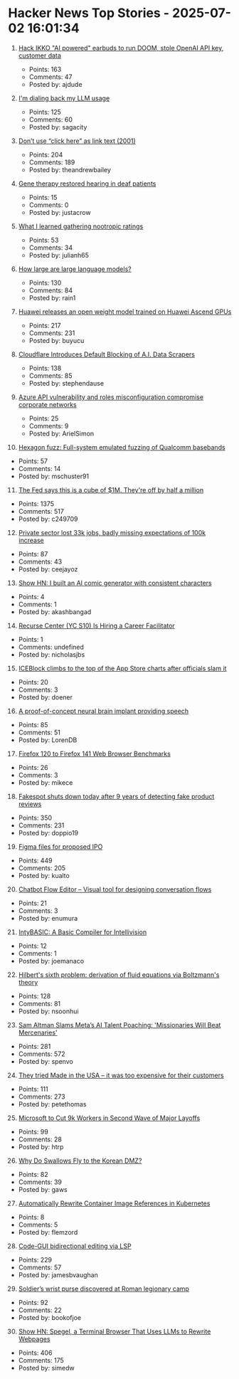 # Hacker News Top Stories - 2025-07-02 16:01:34

1. [Hack IKKO "AI powered" earbuds to run DOOM, stole OpenAI API key, customer data](https://blog.mgdproductions.com/ikko-activebuds/)
   - Points: 163
   - Comments: 47
   - Posted by: ajdude

2. [I'm dialing back my LLM usage](https://zed.dev/blog/dialing-back-my-llm-usage-with-alberto-fortin)
   - Points: 125
   - Comments: 60
   - Posted by: sagacity

3. [Don’t use “click here” as link text (2001)](https://www.w3.org/QA/Tips/noClickHere)
   - Points: 204
   - Comments: 189
   - Posted by: theandrewbailey

4. [Gene therapy restored hearing in deaf patients](https://news.ki.se/gene-therapy-restored-hearing-in-deaf-patients)
   - Points: 15
   - Comments: 0
   - Posted by: justacrow

5. [What I learned gathering nootropic ratings](https://troof.blog/posts/nootropics/)
   - Points: 53
   - Comments: 34
   - Posted by: julianh65

6. [How large are large language models?](https://gist.github.com/rain-1/cf0419958250d15893d8873682492c3e)
   - Points: 130
   - Comments: 84
   - Posted by: rain1

7. [Huawei releases an open weight model trained on Huawei Ascend GPUs](https://arxiv.org/abs/2505.21411)
   - Points: 217
   - Comments: 231
   - Posted by: buyucu

8. [Cloudflare Introduces Default Blocking of A.I. Data Scrapers](https://www.nytimes.com/2025/07/01/technology/cloudflare-ai-data.html)
   - Points: 138
   - Comments: 85
   - Posted by: stephendause

9. [Azure API vulnerability and roles misconfiguration compromise corporate networks](https://www.token.security/blog/azures-role-roulette-how-over-privileged-roles-and-api-vulnerabilities-expose-enterprise-networks)
   - Points: 25
   - Comments: 9
   - Posted by: ArielSimon

10. [Hexagon fuzz: Full-system emulated fuzzing of Qualcomm basebands](https://www.srlabs.de/blog-post/hexagon-fuzz-full-system-emulated-fuzzing-of-qualcomm-basebands)
   - Points: 57
   - Comments: 14
   - Posted by: mschuster91

11. [The Fed says this is a cube of $1M. They're off by half a million](https://calvin.sh/blog/fed-lie/)
   - Points: 1375
   - Comments: 517
   - Posted by: c249709

12. [Private sector lost 33k jobs, badly missing expectations of 100k increase](https://www.cnbc.com/2025/07/02/adp-jobs-report-june-2025.html)
   - Points: 87
   - Comments: 43
   - Posted by: ceejayoz

13. [Show HN: I built an AI comic generator with consistent characters](https://www.glimora.ai)
   - Points: 4
   - Comments: 1
   - Posted by: akashbangad

14. [Recurse Center (YC S10) Is Hiring a Career Facilitator](https://recurse.notion.site/Career-Facilitator-22300db231b580ba9190df9d5e480080)
   - Points: 1
   - Comments: undefined
   - Posted by: nicholasjbs

15. [ICEBlock climbs to the top of the App Store charts after officials slam it](https://www.engadget.com/social-media/iceblock-climbs-to-the-top-of-the-app-store-charts-after-officials-slam-it-004319963.html)
   - Points: 20
   - Comments: 3
   - Posted by: doener

16. [A proof-of-concept neural brain implant providing speech](https://arstechnica.com/science/2025/06/a-neural-brain-implant-provides-near-instantaneous-speech/)
   - Points: 85
   - Comments: 51
   - Posted by: LorenDB

17. [Firefox 120 to Firefox 141 Web Browser Benchmarks](https://www.phoronix.com/review/firefox-benchmarks-120-141)
   - Points: 26
   - Comments: 3
   - Posted by: mikece

18. [Fakespot shuts down today after 9 years of detecting fake product reviews](https://blog.truestar.pro/fakespot-shuts-down/)
   - Points: 350
   - Comments: 231
   - Posted by: doppio19

19. [Figma files for proposed IPO](https://www.figma.com/blog/s1-public/)
   - Points: 449
   - Comments: 205
   - Posted by: kualto

20. [Chatbot Flow Editor – Visual tool for designing conversation flows](https://github.com/enumura1/chatbot-flow-editor)
   - Points: 21
   - Comments: 3
   - Posted by: enumura

21. [IntyBASIC: A Basic Compiler for Intellivision](https://nanochess.org/intybasic.html)
   - Points: 12
   - Comments: 1
   - Posted by: joemanaco

22. [Hilbert's sixth problem: derivation of fluid equations via Boltzmann's theory](https://arxiv.org/abs/2503.01800)
   - Points: 128
   - Comments: 81
   - Posted by: nsoonhui

23. [Sam Altman Slams Meta’s AI Talent Poaching: 'Missionaries Will Beat Mercenaries'](https://www.wired.com/story/sam-altman-meta-ai-talent-poaching-spree-leaked-messages/)
   - Points: 281
   - Comments: 572
   - Posted by: spenvo

24. [They tried Made in the USA – it was too expensive for their customers](https://www.reuters.com/business/they-tried-made-usa-it-was-too-expensive-their-customers-2025-07-02/)
   - Points: 111
   - Comments: 273
   - Posted by: petethomas

25. [Microsoft to Cut 9k Workers in Second Wave of Major Layoffs](https://www.bloomberg.com/news/articles/2025-07-02/microsoft-to-cut-9-000-workers-in-second-wave-of-major-layoffs)
   - Points: 99
   - Comments: 28
   - Posted by: htrp

26. [Why Do Swallows Fly to the Korean DMZ?](https://www.sapiens.org/culture/korean-dmz-estuary-politics-war-borders-diaspora/)
   - Points: 82
   - Comments: 39
   - Posted by: gaws

27. [Automatically Rewrite Container Image References in Kubernetes](https://github.com/flemzord/mutating-registry-webhook)
   - Points: 8
   - Comments: 5
   - Posted by: flemzord

28. [Code-GUI bidirectional editing via LSP](https://jamesbvaughan.com/bidirectional-editing/)
   - Points: 229
   - Comments: 57
   - Posted by: jamesbvaughan

29. [Soldier’s wrist purse discovered at Roman legionary camp](https://www.heritagedaily.com/2025/06/soldiers-wrist-purse-discovered-at-roman-legionary-camp/155513)
   - Points: 92
   - Comments: 22
   - Posted by: bookofjoe

30. [Show HN: Spegel, a Terminal Browser That Uses LLMs to Rewrite Webpages](https://simedw.com/2025/06/23/introducing-spegel/)
   - Points: 406
   - Comments: 175
   - Posted by: simedw

